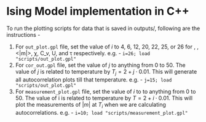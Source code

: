 # Ising Model implementation in C++

To run the plotting scripts for data that is saved in outputs/, following are the instructions - 
1. For ``out_plot.gpl`` file, set the value of $i$ to 4, 6, 12, 20, 22, 25, or 26 for <E>, <m>, <|m|>, χ, C_v, U, and τ respectively.
e.g. - ``i=26; load "scripts/out_plot.gpl"``
2. For ``cor_out.gpl`` file, set the value of $j$ to anything from 0 to 50. The value of $j$ is related to temperature by $T_j = 2 + j\cdot 0.01$. This will generate all autocorrelation plots till that temperature.
e.g. - ``j=15; load "scripts/out_plot.gpl"``
3. For ``measurement_plot.gpl`` file, set the value of $i$ to to anything from 0 to 50. The value of i is related to temperature by $T = 2 + i\cdot 0.01$. This will plot the measurements of $|m|$ at $T_i$ when we are calculating autocorrelations.
e.g. - ``i=10; load "scripts/measurement_plot.gpl"``
